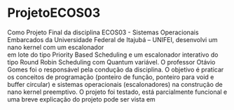 # ProjetoECOS03
 Como Projeto Final da disciplina ECOS03 - Sistemas Operacionais Embarcados da
Universidade Federal de Itajubá – UNIFEI, desenvolvi um nano kernel com um escalonador  
em lote do tipo Priority Based Scheduling e um escalonador interativo do tipo 
Round Robin Scheduling com Quantum variável. 
O professor Otávio Gomes foi o responsável pela condução da disciplina.
O objetivo é praticar os conceitos de programação (ponteiro de função, ponteiro para
void e buffer circular) e sistemas operacionais (escalonadores) na construção de nano
kernel preemptivo. O projeto foi testado, está parcialmente funcional e uma breve 
explicação do projeto pode ser vista em <link>
